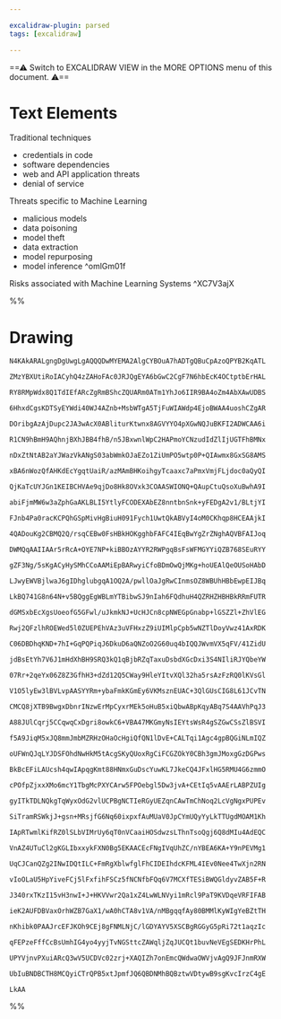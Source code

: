 ```yaml
---

excalidraw-plugin: parsed
tags: [excalidraw]

---
```

==⚠  Switch to EXCALIDRAW VIEW in the MORE OPTIONS menu of this document. ⚠==


# Text Elements
Traditional techniques
- credentials in code
- software dependencies
- web and API application threats
- denial of service

Threats specific to Machine Learning
- malicious models
- data poisoning
- model theft
- data extraction
- model repurposing
- model inference
 ^omlGm01f

Risks associated with Machine Learning Systems ^XC7V3ajX

%%
# Drawing
```compressed-json
N4KAkARALgngDgUwgLgAQQQDwMYEMA2AlgCYBOuA7hADTgQBuCpAzoQPYB2KqATL

ZMzYBXUtiRoIACyhQ4zZAHoFAc0JRJQgEYA6bGwC2CgF7N6hbEcK4OCtptbErHAL

RY8RMpWdx8Q1TdIEfARcZgRmBShcZQUARm0ATm1YhJo6IIR9BA4oZm4AbXAwUDBS

6HhxdCgsKDTSyEYWdi40WJ4AZnb+MsbWTgA5TjFuWIAWdp4EjoBWAA4uoshCZgAR

DOribgAzAjDupc2JA3wAcX0ABliturKtwnx8AGVYYO4pXGwNQJuBKFI2ADWCAA6i

R1CN9hBmH9AQhnjBXhJBB4fhB/n5JBxwnlWpC2HAPmoYCNzudIdZlIjUGTFhBMNx

nDxZtNtAB2aYJWazVkANgS03abWmkOJaEZo1ZiUmPO5wtp0P+QIAwmx8GxSG8AMS

xBA6nWozQfAHKdEcYgqtUaiR/azMAmBHKoihgyTcaaxc7aPmxVmjFLjdoc0aQyQI

QjKaTcUYJGn1KEIBCHVAe9qjDo8Hk8OVxk3COAASWIONQ+QAupCtuQsoXuBwhA9I

abiFjmMW6w3aZphGaAKLBLI5YtlyFCODEXAbEZ8nntbnSnk+yFEDgA2v1/BLtjYI

FJnb4Pa0racKCPQhGSpMivHgBiuH091Fych1UwtQkABVyI4oM0CKhqp8HCEAAjkI

4QADouKg2CBMQ2Q/rsqCEBw0FsHBkHOKgghbFAFC4IEqBwYgZrZNghAQVBFAIJoq

DWMQqAAIIAAr5rRcA+OYE7NP+kiBBOzAYYR2RWPgqBsFsWFMGYYiQZB768SEuRYY

gZF3Ng/5sKgACyHySMhCCoAAMiEpBARwyiCfoBDmOwQjMKg+hoUEAlQeOUSoHAbD

LJwyEWVBjlwaJ6gIDhglubgqA1OQ2A/pwllOaJgRwCInmsOZ8WBUhHBbEwpEIJBq

LkBQ741G8n64N+v5BQggEgWBLmYTBibwSJ9nIah6FQdhuH4QZRHZHBHBkRRmFUTR

dGMSxbEcXgsUoeofG5GFwl/uJkmkNJ+UcHJCn8cpNWEGpGnabp+lGSZZl+ZhVlEG

Rwj2QFzlhROEWed5l0ZUEPEhVAz3uVFHxzZ9iUIMlpCpb5wNZTlDoyVwz41AxRDK

C06DBDhqKND+7hI+GqPQPiqJ6DkuD6aQNZoO2G60uq4bIQQJWvmVX5qFV/41ZidU

jdBsEtYh7V6J1mHdXhBH9SRQ3kQ1qBjbRZqTaxuDsbdXGcDxi3S4NIliRJYQbeYW

07Rr+2qeYx06Z8Z3GfhH3+dZd12Q5CWay9HleYItvXQl32ha5rsAzFzRQ0lKVsGl

V1O5lyEw3lBVLvpAASYYRm+ybaFmkKGmEy6VKMsznEUAC+3QlGUsCIG8L61JCvTN

CMCQ8jXTB9BwgxDbnrINzwErMpCyxrMEk5oHuB5xiQbwABpKqyABq7S4AAVhPqJ3

A88JUlCqrj5CCqwqCxDgri8owkC6+VBA47MKGmyNsIEYtsWsR4gSZGwCSsZlBSVI

f5A9JiqM5xJQ8mmJmbMZRHzOHaOcHgiQfQN1lDvE+CALTqi1Agc4gpBQGiNLmIQZ

oUFWnQJqLYJDSFOhdNwHkM5tAcgSKyQUoxRgCiFCGZOkY0CBh3gmJMoxgGzDGPws

BkBcEFiLAUcsh4qwIApqgKmt88HNmxGuDscYuwKL7JkeCQ4JFxlHG5RMU4G6zmmO

cPOfpZjxxXMo6mcY1TbgMcPXYCArw5FPOebgl5Dw3jvA+CEtIq5vAAErLABPZUIg

gyITkTDLNQkgTqWyxOdG2vlUCPBgNCTIeRGyUEZqnCAwTmChNoq2LcVgNgxPUPEv

SiTramRSWkjJ+gsn+MRsjfG6Nq60ixpxfAuMUaV0JpCYmUQyYyLkTTUgdMOAM1Kh

IApRTwmlKifRZ0lSLbVIMrUy6qT0nVCaaiHOSdwzsLThnTsoQgj6Q8dMIu4AdEQC

VnAZ4UTuCl2gKGLIbxxykFXN0Bg5EKAACEcFNgIVqUhZC/nYBEA6KA+Y9nPEVMg1

UqCJCanQZg2INwIDQtILC+FmRgXblwfglFhCIDEIhdcKFML4IEv0Nee4TwXjn2RN

vIoOLaU5HpYiveFCj5lFxfihFSCz5fNCNfbFQq6V7MCXfTESiBWQGldyvZAB5F+R

J340rxTKzI15vH3nwI+J+HKVVwr2Qa1xZ4LwWLNVyi1mRcl9PaT9KVDqeVRFIFAB

ieK2AUFDBVaxOrhWZB7GaX1/wA0hCTA8v1VA/nMBgqqfAy80BMMlKyWIgYeBZtTH

nKhibk0PAAJrcEFJKOh9CEj8gFNMLNjC/lGDYAYV5XSCBgRGGyG5pRi72t1aqzIc

qFEPzeFffCcBsUmhIG4yo4yyjTvNGSttcZAWqljZqJUCQt1buvNeVEgSEDKHrPhL

UPYVjnvPXuiARcQ3wV5UCDVc02zrj+XAQIZh7onEmcQWdwaOWVjvAgQ9JFJnmRXW

UbIuBNDBCTH8MCQyiCTrQPB5xtJpmfJQ6QBDNMhBQBztwVDtywB9sgKvcIrzC4gE

LkAA
```
%%